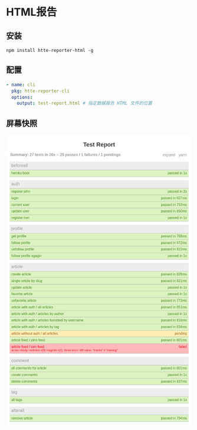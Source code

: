 # HTML报告

## 安装

```
npm install htte-reporter-html -g
```

## 配置

```yaml
- name: cli
  pkg: htte-reporter-cli
  options:
    output: test-report.html # 指定数据报告 HTML 文件的位置
```

## 屏幕快照

![snapshot](images/snapshot.png)